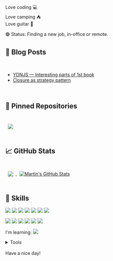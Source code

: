 <!-- [![Braydon's GitHub Banner](./assets/GitHubHeader.png)](https://braydoncoyer.dev) -->

<!-- [![Visits Badge](https://badges.pufler.dev/visits/braydoncoyer/braydoncoyer)](https:braydoncoyer.dev)
[![Twitter Badge](https://img.shields.io/badge/Twitter-Profile-informational?style=flat&logo=twitter&logoColor=white&color=1CA2F1)](https://twitter.com/BraydonCoyer)
[![LinkedIn Badge](https://img.shields.io/badge/LinkedIn-Profile-informational?style=flat&logo=linkedin&logoColor=white&color=0D76A8)](https://www.linkedin.com/in/braydon-coyer/)
[![CodePen Badge](https://img.shields.io/badge/CodePen-Profile-informational?style=flat&logo=codepen&logoColor=white&color=black)](https://codepen.io/braydoncoyer) -->

Love coding 💻
<br>
Love camping ⛺
<br>
Love guitar 🎸

🟢 Status: Finding a new job, in-office or remote.
## 📝 Blog Posts

<br>

- [YDNJS — Interesting parts of 1st book](https://dev.to/phinguyen202/ydnjs-interesting-parts-of-1st-book-3nio)
- [Closure as strategy pattern](https://dev.to/phinguyen202/closure-use-case-as-strategy-pattern-12d9)

<br>

## 📌 Pinned Repositories

<br>

<a href="https://github.com/phinguyen202/svg-music-notation">
  <img align="center" style="margin:0.5rem" src="https://github-readme-stats.vercel.app/api/pin/?username=phinguyen202&repo=svg-music-notation&title_color=ffffff&text_color=c9cacc&icon_color=4AB197&bg_color=1A2B34" />
</a>

<br>
<br>

## &#x1f4c8; GitHub Stats

<br>

<a href="https://github.com/phinguyen202">
  <img align="center" style="margin:0.5rem" src="https://github-readme-stats.vercel.app/api/top-langs/?username=phinguyen202&hide=html,css&title_color=ffffff&text_color=c9cacc&icon_color=4AB197&bg_color=1A2B34" />
</a>

<a href="https://github.com/phinguyen202">
  <img align="center" style="margin:0.5rem" src="https://github-readme-stats.vercel.app/api?username=phinguyen202&show_icons=true&line_height=27&count_private=true&title_color=ffffff&text_color=c9cacc&icon_color=4AB097&bg_color=1A2B34" alt="Martin's GitHub Stats" />
</a>

<br>
<br>

## 💼 Skills

![](https://img.shields.io/badge/Code-Angular-informational?style=flat&logo=angular&logoColor=white&color=4AB197)
![](https://img.shields.io/badge/Code-React-informational?style=flat&logo=react&logoColor=white&color=4AB197)
![](https://img.shields.io/badge/Code-Redux-informational?style=flat&logo=Redux&logoColor=white&color=4AB197)
![](https://img.shields.io/badge/Code-JavaScript-informational?style=flat&logo=JavaScript&logoColor=white&color=4AB197)
![](https://img.shields.io/badge/Code-TypeScript-informational?style=flat&logo=TypeScript&logoColor=white&color=4AB197)
![](https://img.shields.io/badge/Code-KibanaPlugin-informational?style=flat&logo=kibana&logoColor=white&color=4AB197)
![](https://img.shields.io/badge/Code-jQuery-informational?style=flat&logo=jQuery&logoColor=white&color=4AB197)

![](https://img.shields.io/badge/Code-ElasticSearch-informational?style=flat&logo=ElasticSearch&logoColor=white&color=4AB197)
![](https://img.shields.io/badge/Code-ActiveMQ-informational?style=flat&logo=Apache-kafka&logoColor=white&color=4AB197)
![](https://img.shields.io/badge/Code-Java-informational?style=flat&logo=Java&logoColor=white&color=4AB197)
![](https://img.shields.io/badge/Code-SpringBoot-informational?style=flat&logo=Spring&logoColor=white&color=4AB197)
![](https://img.shields.io/badge/Code-MySQL-informational?style=flat&logo=MySQL&logoColor=white&color=4AB197)
![](https://img.shields.io/badge/Code-SQLServer-informational?style=flat&logo=microsoft-SQL-Server&logoColor=white&color=4AB197)

I'm learning: 
![](https://img.shields.io/badge/Code-NodeJs-informational?style=flat&logo=node.js&logoColor=white&color=4AB197)

<details>
<summary>Tools</summary>
<br>

![](https://img.shields.io/badge/Tools-VsCode-informational?style=flat&logo=Visual-Studio-Code&logoColor=white&color=4AB197)
![](https://img.shields.io/badge/Tools-Webpack-informational?style=flat&logo=Webpack&logoColor=white&color=4AB197)
![](https://img.shields.io/badge/Tools-Rollup-informational?style=flat&logo=Rollup.js&logoColor=white&color=4AB197)
![](https://img.shields.io/badge/Tools-SonarQube-informational?style=flat&logo=SonarQube&logoColor=white&color=4AB197)
![](https://img.shields.io/badge/Tools-NPM-informational?style=flat&logo=npm&logoColor=white&color=4AB197)
![](https://img.shields.io/badge/Tools-Postman-informational?style=flat&logo=Postman&logoColor=white&color=4AB197)
![](https://img.shields.io/badge/Tools-GitHub-informational?style=flat&logo=GitHub&logoColor=white&color=4AB197)
![](https://img.shields.io/badge/Tools-GitLab-informational?style=flat&logo=GitLab&logoColor=white&color=4AB197)
![](https://img.shields.io/badge/Tools-Bitbucket-informational?style=flat&logo=Bitbucket&logoColor=white&color=4AB197)
![](https://img.shields.io/badge/Tools-Jira-informational?style=flat&logo=Jira-Software&logoColor=white&color=4AB197)

</details>

<br>
Have a nice day!
